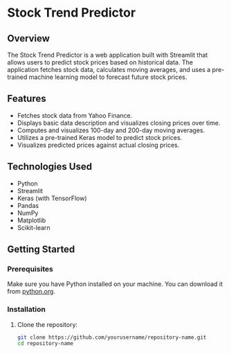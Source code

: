 # Stock Trend Predictor

## Overview
The Stock Trend Predictor is a web application built with Streamlit that allows users to predict stock prices based on historical data. The application fetches stock data, calculates moving averages, and uses a pre-trained machine learning model to forecast future stock prices.

## Features
- Fetches stock data from Yahoo Finance.
- Displays basic data description and visualizes closing prices over time.
- Computes and visualizes 100-day and 200-day moving averages.
- Utilizes a pre-trained Keras model to predict stock prices.
- Visualizes predicted prices against actual closing prices.

## Technologies Used
- Python
- Streamlit
- Keras (with TensorFlow)
- Pandas
- NumPy
- Matplotlib
- Scikit-learn

## Getting Started

### Prerequisites
Make sure you have Python installed on your machine. You can download it from [python.org](https://www.python.org/downloads/).

### Installation
1. Clone the repository:
   ```bash
   git clone https://github.com/yourusername/repository-name.git
   cd repository-name
